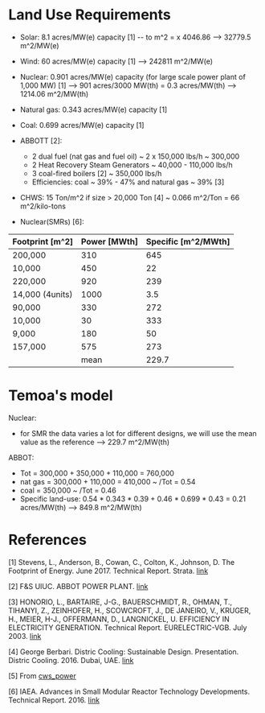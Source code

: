 # Land Use Requirements

* Solar: 8.1 acres/MW(e) capacity [1] -- to m^2 = x 4046.86 --> 32779.5 m^2/MW(e)
* Wind: 60 acres/MW(e) capacity [1] --> 242811 m^2/MW(e)
* Nuclear: 0.901 acres/MW(e) capacity (for large scale power plant of 1,000 MW) [1] --> 901 acres/3000 MW(th) = 0.3 acres/MW(th) --> 1214.06 m^2/MW(th)
* Natural gas: 0.343 acres/MW(e) capacity [1]
* Coal: 0.699 acres/MW(e) capacity [1]
* ABBOTT [2]:
	- 2 dual fuel (nat gas and fuel oil) ~ 2 x 150,000 lbs/h ~ 300,000
	- 2 Heat Recovery Steam Generators ~ 40,000 - 110,000 lbs/h
	- 3 coal-fired boilers [2] ~ 350,000 lbs/h
	- Efficiencies: coal ~ 39% - 47% and natural gas ~ 39% [3]

* CHWS: 15 Ton/m^2 if size > 20,000 Ton [4] ~ 0.066 m^2/Ton = 66 m^2/kilo-tons

* Nuclear(SMRs) [6]:

| Footprint [m^2] | Power [MWth] | Specific [m^2/MWth] |
|-----------------|--------------|---------------------|
|      200,000    |       310    |       645           |
|       10,000    |       450    |        22           |
|      220,000    |       920    |       239           |
| 14,000 (4units) |      1000    |         3.5         |
|       90,000    |       330    |       272           |
|       10,000    |        30    |       333           |
|        9,000    |       180    | 	      50           |
|      157,000    |       575    |       273           |
|                 |      mean    |      229.7          |


# Temoa's model

Nuclear:
* for SMR the data varies a lot for different designs, we will use the mean value as the reference --> 229.7 m^2/MW(th)

ABBOT:
* Tot = 300,000 + 350,000 + 110,000 = 760,000
* nat gas = 300,000 + 110,000 = 410,000 ~ /Tot = 0.54
* coal = 350,000 ~ /Tot = 0.46
* Specific land-use: 0.54 * 0.343 * 0.39 + 0.46 * 0.699 * 0.43 = 0.21 acres/MW(th) --> 849.8 m^2/MW(th)


# References

[1] Stevens, L., Anderson, B., Cowan, C., Colton, K., Johnson, D. The Footprint of Energy. June 2017. Technical Report. Strata. [link](https://www.strata.org/pdf/2017/footprints-full.pdf)

[2] F&S UIUC. ABBOT POWER PLANT. [link](https://fs.illinois.edu/docs/default-source/utilities-energy/abbottbrofinal.pdf?sfvrsn=90b1f9ea_4)
 
[3] HONORIO, L., BARTAIRE, J-G., BAUERSCHMIDT, R., OHMAN, T., TIHANYI, Z., ZEINHOFER, H., SCOWCROFT, J., DE JANEIRO, V., KRUGER, H., MEIER, H-J., OFFERMANN, D., LANGNICKEL, U. EFFICIENCY IN ELECTRICITY GENERATION. Technical Report. EURELECTRIC-VGB. July 2003. [link](http://payesh.saba.org.ir/saba_content/media/image/2016/07/8412_orig.pdf)

[4] George Berbari. Distric Cooling: Sustainable Design. Presentation. Distric Cooling. 2016. Dubai, UAE. [link](https://www.districtenergy.org/HigherLogic/System/DownloadDocumentFile.ashx?DocumentFileKey=eac74754-05c9-a7cc-cede-0261984fa8e7)

[5] From [cws_power](https://github.com/arfc/pride/blob/master/data_processing/cws_power.ipynb)

[6] IAEA. Advances in Small Modular Reactor Technology Developments. Technical Report. 2016. [link](https://aris.iaea.org/Publications/SMR-Book_2016.pdf)
